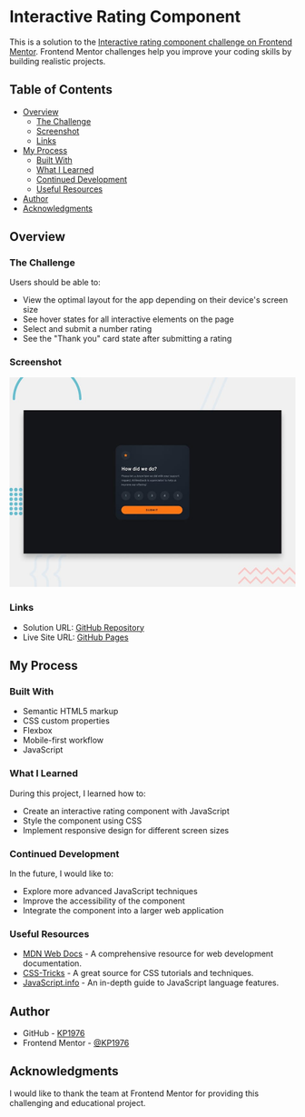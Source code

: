 # Interactive Rating Component

This is a solution to the [Interactive rating component challenge on Frontend Mentor](https://www.frontendmentor.io/challenges/interactive-rating-component-koxpeBUmI). Frontend Mentor challenges help you improve your coding skills by building realistic projects.

## Table of Contents

- [Overview](#overview)
  - [The Challenge](#the-challenge)
  - [Screenshot](#screenshot)
  - [Links](#links)
- [My Process](#my-process)
  - [Built With](#built-with)
  - [What I Learned](#what-i-learned)
  - [Continued Development](#continued-development)
  - [Useful Resources](#useful-resources)
- [Author](#author)
- [Acknowledgments](#acknowledgments)

## Overview

### The Challenge

Users should be able to:

- View the optimal layout for the app depending on their device's screen size
- See hover states for all interactive elements on the page
- Select and submit a number rating
- See the "Thank you" card state after submitting a rating

### Screenshot

![](./design/desktop-preview.jpg)

### Links

- Solution URL: [GitHub Repository](https://github.com/KP1976/interactive-rating-component)
- Live Site URL: [GitHub Pages](https://KP1976.github.io/interactive-rating-component/)

## My Process

### Built With

- Semantic HTML5 markup
- CSS custom properties
- Flexbox
- Mobile-first workflow
- JavaScript

### What I Learned

During this project, I learned how to:

- Create an interactive rating component with JavaScript
- Style the component using CSS
- Implement responsive design for different screen sizes

### Continued Development

In the future, I would like to:

- Explore more advanced JavaScript techniques
- Improve the accessibility of the component
- Integrate the component into a larger web application

### Useful Resources

- [MDN Web Docs](https://developer.mozilla.org/) - A comprehensive resource for web development documentation.
- [CSS-Tricks](https://css-tricks.com/) - A great source for CSS tutorials and techniques.
- [JavaScript.info](https://javascript.info/) - An in-depth guide to JavaScript language features.

## Author

- GitHub - [KP1976](https://github.com/your-username)
- Frontend Mentor - [@KP1976](https://www.frontendmentor.io/profile/your-username)

## Acknowledgments

I would like to thank the team at Frontend Mentor for providing this challenging and educational project.
